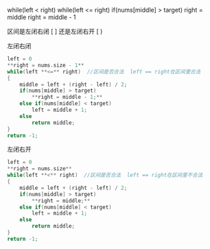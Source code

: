 while(left < right)
while(left <= right)
if(nums[middle] > target)
    right = middle
    right = middle - 1

区间是左闭右闭   [ ]
还是左闭右开     [ )

左闭右闭
```c++ {.line-numbers}
left = 0
**right = nums.size - 1**
while(left **<=** right)  //区间是否合法  left == right在区间里合法
{
    middle = left + (right - left) / 2;
    if(nums[middle] > target)
        **right = middle - 1;**
    else if(nums[middle] < target)
        left = middle + 1;
    else
        return middle;
}
return -1;
```

左闭右开
```c++ {.line-numbers}
left = 0
**right = nums.size**
while(left **<** right)  //区间是否合法  left == right在区间里不合法
{
    middle = left + (right - left) / 2;
    if(nums[middle] > target)
        **right = middle;**
    else if(nums[middle] < target)
        left = middle + 1;
    else
        return middle;
}
return -1;
```